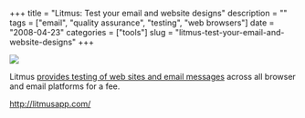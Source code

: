 +++
title = "Litmus: Test your email and website designs"
description = ""
tags = ["email", "quality assurance", "testing", "web browsers"]
date = "2008-04-23"
categories = ["tools"]
slug = "litmus-test-your-email-and-website-designs"
+++


<div class="tool-screenshot mb1"><a href="http://litmusapp.com/"><img id='bluga-thumbnail-2810' class='bluga-thumbnail custom' src='http://media.konigi.com/bluga/
wt5231443ef3f03_custom.jpg'/></a></div><p>Litmus <a href="http://litmusapp.com/">provides testing of web sites and email messages</a> across all browser and email platforms for a fee.</p>
  
<p><a href="http://litmusapp.com/">http://litmusapp.com/</a></p>
      
